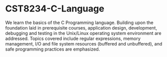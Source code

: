 # CST8234-C-Language
We learn the basics of the C Programming language. Building upon the foundation laid in prerequisite courses, application design, development, debugging and testing in the Unix/Linux operating system environment are addressed. Topics covered include regular expressions, memory management, I/O and file system resources (buffered and unbuffered), and safe programming practices are emphasized.
